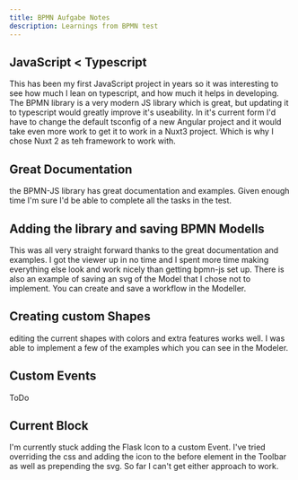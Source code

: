 ```yaml
---
title: BPMN Aufgabe Notes
description: Learnings from BPMN test
---
```


## JavaScript < Typescript

This has been my first JavaScript project in years so it was interesting to see how much I lean on typescript, and how much it helps in developing. The BPMN library is a very modern JS library which is great, but updating it to typescript would greatly improve it's useability. In it's current form I'd have to change the default tsconfig of a new Angular project and it would take even more work to get it to work in a Nuxt3 project. Which is why I chose Nuxt 2 as teh framework to work with.

## Great Documentation

the BPMN-JS library has great documentation and examples. Given enough time I'm sure I'd be able to complete all the tasks in the test.

## Adding the library and saving BPMN Modells

This was all very straight forward thanks to the great documentation and examples. I got the viewer up in no time and I spent more time making everything else look and work nicely than getting bpmn-js set up. There is also an example of saving an svg of the Model that I chose not to implement. You can create and save a workflow in the Modeller.

## Creating custom Shapes

editing the current shapes with colors and extra features works well. I was able to implement a few of the examples which you can see in the Modeler.

## Custom Events

ToDo

## Current Block

I'm currently stuck adding the Flask Icon to a custom Event. I've tried overriding the css and adding the icon to the before element in the Toolbar as well as prepending the svg. So far I can't get either approach to work.

